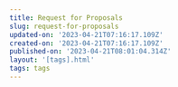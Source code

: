 ```yaml
---
title: Request for Proposals
slug: request-for-proposals
updated-on: '2023-04-21T07:16:17.109Z'
created-on: '2023-04-21T07:16:17.109Z'
published-on: '2023-04-21T08:01:04.314Z'
layout: '[tags].html'
tags: tags
---
```



